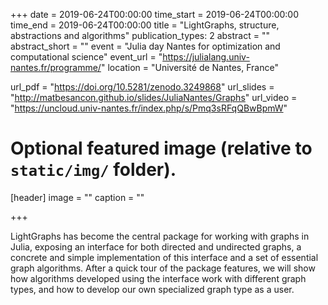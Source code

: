 +++
date = 2019-06-24T00:00:00
time_start = 2019-06-24T00:00:00
time_end = 2019-06-24T00:00:00
title = "LightGraphs, structure, abstractions and algorithms"
publication_types: 2
abstract = ""
abstract_short = ""
event = "Julia day Nantes for optimization and computational science"
event_url = "https://julialang.univ-nantes.fr/programme/"
location = "Université de Nantes, France"


url_pdf = "https://doi.org/10.5281/zenodo.3249868"
url_slides = "http://matbesancon.github.io/slides/JuliaNantes/Graphs"
url_video = "https://uncloud.univ-nantes.fr/index.php/s/Pmq3sRFqQBwBpmW"

# Optional featured image (relative to `static/img/` folder).
[header]
image = ""
caption = ""

+++

LightGraphs has become the central package for working with graphs in Julia,
exposing an interface for both directed and undirected graphs, a concrete and
simple implementation of this interface and a set of essential graph algorithms.
After a quick tour of the package features, we will show how algorithms
developed using the interface work with different graph types, and how to
develop our own specialized graph type as a user.
